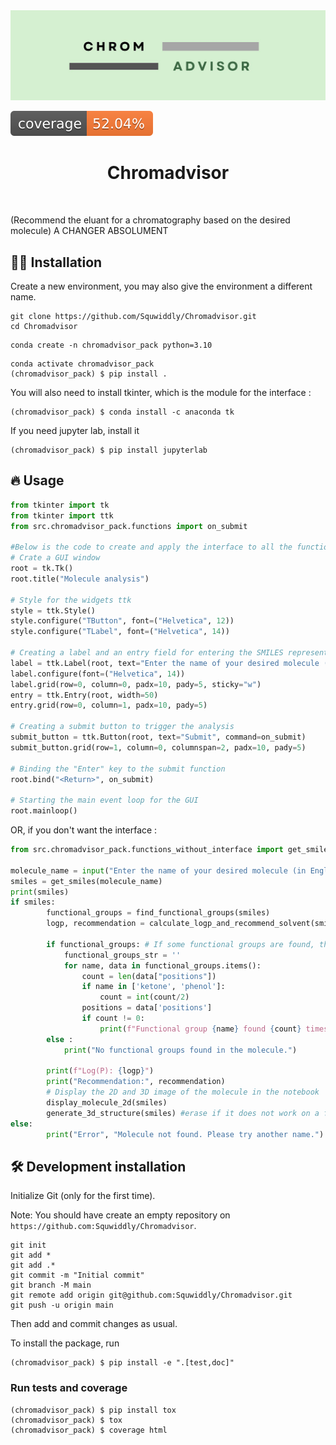 <div align="center">
  <img src="assets/Chromadvisor_logo.png" alt="Project Logo">
</div>


![Coverage Status](assets/coverage-badge.svg)

<h1 align="center">
Chromadvisor
</h1>

<br>


(Recommend the eluant for a chromatography based on the desired molecule) A CHANGER ABSOLUMENT 

## 👩‍💻 Installation

Create a new environment, you may also give the environment a different name.
```
git clone https://github.com/Squwiddly/Chromadvisor.git
cd Chromadvisor
```

```
conda create -n chromadvisor_pack python=3.10 
```

```
conda activate chromadvisor_pack
(chromadvisor_pack) $ pip install .
```

You will also need to install tkinter, which is the module for the interface :

```
(chromadvisor_pack) $ conda install -c anaconda tk
```

If you need jupyter lab, install it 

```
(chromadvisor_pack) $ pip install jupyterlab
```


## 🔥 Usage

```python
from tkinter import tk
from tkinter import ttk
from src.chromadvisor_pack.functions import on_submit

#Below is the code to create and apply the interface to all the functions
# Crate a GUI window
root = tk.Tk()
root.title("Molecule analysis")

# Style for the widgets ttk
style = ttk.Style()
style.configure("TButton", font=("Helvetica", 12))
style.configure("TLabel", font=("Helvetica", 14))

# Creating a label and an entry field for entering the SMILES representation
label = ttk.Label(root, text="Enter the name of your desired molecule (in English) :")
label.configure(font=("Helvetica", 14))
label.grid(row=0, column=0, padx=10, pady=5, sticky="w")
entry = ttk.Entry(root, width=50)
entry.grid(row=0, column=1, padx=10, pady=5)

# Creating a submit button to trigger the analysis
submit_button = ttk.Button(root, text="Submit", command=on_submit)
submit_button.grid(row=1, column=0, columnspan=2, padx=10, pady=5)

# Binding the "Enter" key to the submit function
root.bind("<Return>", on_submit)

# Starting the main event loop for the GUI
root.mainloop()
```
OR, if you don't want the interface :

```python
from src.chromadvisor_pack.functions_without_interface import get_smiles, find_functional_groups, calculate_logp_and_recommend_solvent, display_molecule_2d, generate_3d_structure

molecule_name = input("Enter the name of your desired molecule (in English) :")# Retrieve the molecule in english from the entry field
smiles = get_smiles(molecule_name)
print(smiles)
if smiles:
        functional_groups = find_functional_groups(smiles)
        logp, recommendation = calculate_logp_and_recommend_solvent(smiles)
   
        if functional_groups: # If some functional groups are found, they will be displayed
            functional_groups_str = ''
            for name, data in functional_groups.items():
                count = len(data["positions"])
                if name in ['ketone', 'phenol']:
                    count = int(count/2)
                positions = data['positions']
                if count != 0:
                    print(f"Functional group {name} found {count} times in the molecule.")
        else :
            print("No functional groups found in the molecule.")

        print(f"Log(P): {logp}")
        print("Recommendation:", recommendation)
        # Display the 2D and 3D image of the molecule in the notebook
        display_molecule_2d(smiles)
        generate_3d_structure(smiles) #erase if it does not work on a file.py
else:
        print("Error", "Molecule not found. Please try another name.")
```

## 🛠️ Development installation

Initialize Git (only for the first time). 

Note: You should have create an empty repository on `https://github.com:Squwiddly/Chromadvisor`.

```
git init
git add * 
git add .*
git commit -m "Initial commit" 
git branch -M main
git remote add origin git@github.com:Squwiddly/Chromadvisor.git 
git push -u origin main
```

Then add and commit changes as usual. 

To install the package, run

```
(chromadvisor_pack) $ pip install -e ".[test,doc]"
```

### Run tests and coverage

```
(chromadvisor_pack) $ pip install tox
(chromadvisor_pack) $ tox
(chromadvisor_pack) $ coverage html
```


